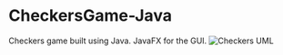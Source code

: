 # CheckersGame-Java
Checkers game built using Java. JavaFX for the GUI.
![Checkers UML](https://user-images.githubusercontent.com/62612527/156081559-cf2f48d1-77c6-4e30-aa43-52ca8db3ded8.png)
